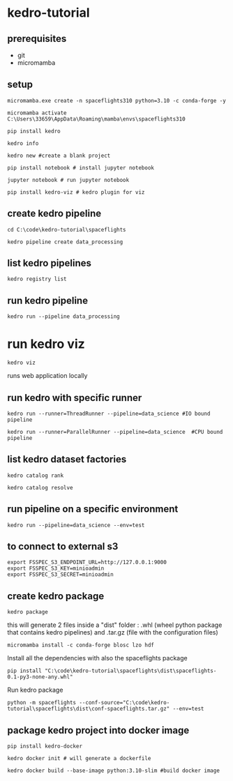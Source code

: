 ﻿# kedro-tutorial

## prerequisites

- git
- micromamba


## setup
```
micromamba.exe create -n spaceflights310 python=3.10 -c conda-forge -y

micromamba activate C:\Users\33659\AppData\Roaming\mamba\envs\spaceflights310

pip install kedro

kedro info

kedro new #create a blank project

pip install notebook # install jupyter notebook

jupyter notebook # run jupyter notebook

pip install kedro-viz # kedro plugin for viz
```

## create kedro pipeline

```
cd C:\code\kedro-tutorial\spaceflights

kedro pipeline create data_processing
```

## list kedro pipelines

```
kedro registry list
```

## run kedro pipeline

```
kedro run --pipeline data_processing
```

# run kedro viz

```
kedro viz
```

runs web application locally

## run kedro with specific runner

```
kedro run --runner=ThreadRunner --pipeline=data_science #IO bound pipeline

kedro run --runner=ParallelRunner --pipeline=data_science  #CPU bound pipeline
```

## list kedro dataset factories

```
kedro catalog rank
```
```
kedro catalog resolve
```

## run pipeline on a specific environment

```
kedro run --pipeline=data_science --env=test
```

## to connect to external s3 

```
export FSSPEC_S3_ENDPOINT_URL=http://127.0.0.1:9000
export FSSPEC_S3_KEY=minioadmin
export FSSPEC_S3_SECRET=minioadmin
```

## create kedro package
```
kedro package
```

this will generate 2 files inside a "dist" folder : .whl (wheel python package that contains kedro pipelines) and .tar.gz (file with the configuration files)


```
micromamba install -c conda-forge blosc lzo hdf
```

Install all the dependencies with also the spaceflights package
```
pip install "C:\code\kedro-tutorial\spaceflights\dist\spaceflights-0.1-py3-none-any.whl"
```

Run kedro package
```
python -m spaceflights --conf-source="C:\code\kedro-tutorial\spaceflights\dist\conf-spaceflights.tar.gz" --env=test
```

## package kedro project into docker image

```
pip install kedro-docker

kedro docker init # will generate a dockerfile

kedro docker build --base-image python:3.10-slim #build docker image
```
